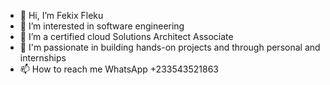 - 👋 Hi, I’m Fekix Fleku
- 👀 I’m interested in software engineering 
- 🌱 I’m a certified cloud Solutions Architect Associate 
- 💞️ I'm passionate in building hands-on projects and through personal and internships 
- 📫 How to reach me WhatsApp +233543521863 

<!---
anklet1/anklet1 is a ✨ special ✨ repository because its `README.md` (this file) appears on your GitHub profile.
You can click the Preview link to take a look at your changes.
--->
